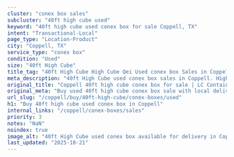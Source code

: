 ```yaml
---
cluster: "conex box sales"
subcluster: "40ft high cube used"
keyword: "40ft high cube used conex box for sale Coppell, TX"
intent: "Transactional-Local"
page_type: "Location-Product"
city: "Coppell, TX"
service_type: "conex box"
condition: "Used"
size: "40ft High Cube"
title_tag: "40ft High Cube High Cube Qei Used conex box Sales in Coppell | LC Container"
meta_description: "40ft High Cube used conex box sales in Coppell. High cube containers with extra height. Fast delivery, competitive pricing. Serving conex boxes area. Quote ID: I6J. Call (214) 524-4168 for your free quote today."
original_title: "Coppell 40ft high cube conex box for sale | LC Container"
original_meta: "Buy used 40ft high cube conex box sale with local delivery in Coppell, TX. LC Container — local Since 2003. Request a fast quote today."
url_slug: "/coppell/buy/40ft-high-cube/conex-boxes/used"
h1: "Buy 40ft high cube used conex box in Coppell"
internal_links: "/coppell/conex-boxes/sales"
priority: 3
notes: "NaN"
noindex: true
image_alt: "40ft High Cube used conex box available for delivery in Coppell"
last_updated: "2025-10-21"
---
```


<!-- TODO: Add unique city/inventory copy, images, and internal links here. -->

